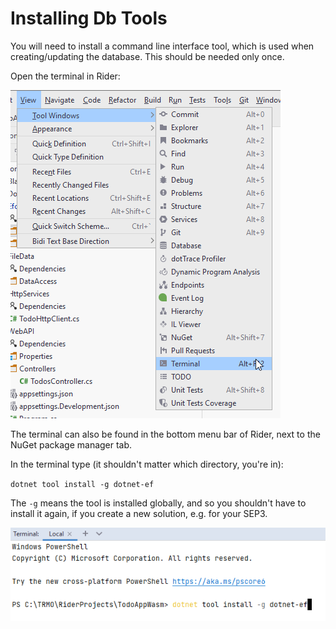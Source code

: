 # Installing Db Tools
You will need to install a command line interface tool, which is used when creating/updating the database. This should be needed only once.

Open the terminal in Rider:

![img.png](Resources/OpenTerminal.png)

The terminal can also be found in the bottom menu bar of Rider, next to the NuGet package manager tab.

In the terminal type (it shouldn't matter which directory, you're in):

`dotnet tool install -g dotnet-ef`

The `-g` means the tool is installed globally, and so you shouldn't have to install it again, if you create a new solution, e.g. for your SEP3.

![img.png](Resources/InstallInTerminal.png)

